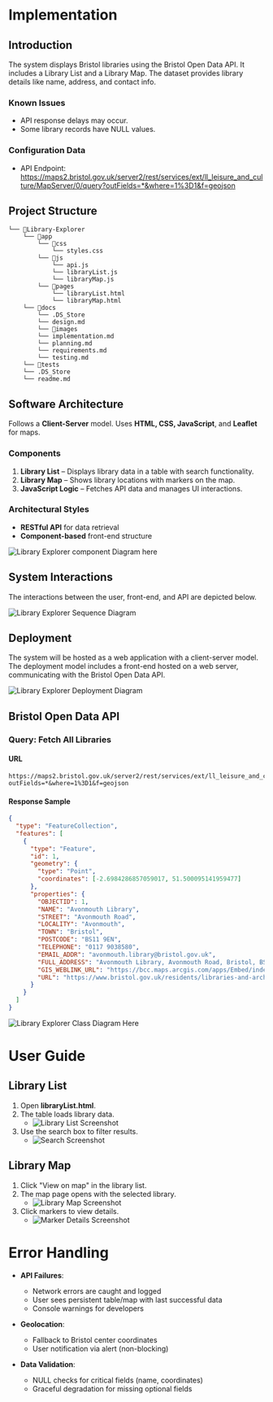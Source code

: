 # Implementation

## Introduction

The system displays Bristol libraries using the Bristol Open Data API. It includes a Library List and a Library Map. The dataset provides library details like name, address, and contact info.

### Known Issues

- API response delays may occur.
- Some library records have NULL values.

### Configuration Data

- API Endpoint: https://maps2.bristol.gov.uk/server2/rest/services/ext/ll_leisure_and_culture/MapServer/0/query?outFields=*&where=1%3D1&f=geojson

## Project Structure

```
└── 📁Library-Explorer
    └── 📁app
        └── 📁css
            └── styles.css
        └── 📁js
            └── api.js
            └── libraryList.js
            └── libraryMap.js
        └── 📁pages
            └── libraryList.html
            └── libraryMap.html
    └── 📁docs
        └── .DS_Store
        └── design.md
        └── 📁images
        └── implementation.md
        └── planning.md
        └── requirements.md
        └── testing.md
    └── 📁tests
    └── .DS_Store
    └── readme.md
```

## Software Architecture

Follows a **Client-Server** model. Uses **HTML, CSS, JavaScript**, and **Leaflet** for maps.

### Components

1. **Library List** – Displays library data in a table with search functionality.
2. **Library Map** – Shows library locations with markers on the map.
3. **JavaScript Logic** – Fetches API data and manages UI interactions.

### Architectural Styles

- **RESTful API** for data retrieval
- **Component-based** front-end structure

![Library Explorer component Diagram here](images/component.png)

## System Interactions

The interactions between the user, front-end, and API are depicted below.

![Library Explorer Sequence Diagram](images/sequence.png)

## Deployment

The system will be hosted as a web application with a client-server model. The deployment model includes a front-end hosted on a web server, communicating with the Bristol Open Data API.

![Library Explorer Deployment Diagram](images/deployment.png)

## Bristol Open Data API

### Query: Fetch All Libraries

#### URL

```
https://maps2.bristol.gov.uk/server2/rest/services/ext/ll_leisure_and_culture/MapServer/0/query?outFields=*&where=1%3D1&f=geojson
```

#### Response Sample

```json
{
  "type": "FeatureCollection",
  "features": [
    {
      "type": "Feature",
      "id": 1,
      "geometry": {
        "type": "Point",
        "coordinates": [-2.6984286857059017, 51.500095141959477]
      },
      "properties": {
        "OBJECTID": 1,
        "NAME": "Avonmouth Library",
        "STREET": "Avonmouth Road",
        "LOCALITY": "Avonmouth",
        "TOWN": "Bristol",
        "POSTCODE": "BS11 9EN",
        "TELEPHONE": "0117 9038580",
        "EMAIL_ADDR": "avonmouth.library@bristol.gov.uk",
        "FULL_ADDRESS": "Avonmouth Library, Avonmouth Road, Bristol, BS11 9EN.",
        "GIS_WEBLINK_URL": "https://bcc.maps.arcgis.com/apps/Embed/index.html?webmap=34d4096ad1bd44459ec928dbee17a411&feature=moving_home_5779;OBJECTID;1&center=0,0&level=7&scale=false&disable_scroll=false&logoimage=data:image/png;base64,...",
        "URL": "https://www.bristol.gov.uk/residents/libraries-and-archives/find-a-library/library-finder/library?id=1"
      }
    }
  ]
}
```

![Library Explorer Class Diagram Here](images/class1.png)

# User Guide

## Library List

1. Open **libraryList.html**.
2. The table loads library data.
   - ![Library List Screenshot](images/list1.png)
3. Use the search box to filter results.
   - ![Search Screenshot](images/list2.png)

## Library Map

1. Click "View on map" in the library list.
2. The map page opens with the selected library.
   - ![Library Map Screenshot](images/map1.png)
3. Click markers to view details.
   - ![Marker Details Screenshot](images/map2.png)

# Error Handling

- **API Failures**:

  - Network errors are caught and logged
  - User sees persistent table/map with last successful data
  - Console warnings for developers

- **Geolocation**:

  - Fallback to Bristol center coordinates
  - User notification via alert (non-blocking)

- **Data Validation**:
  - NULL checks for critical fields (name, coordinates)
  - Graceful degradation for missing optional fields

